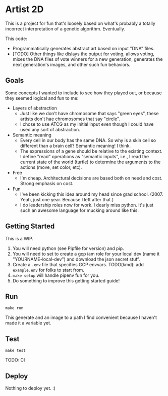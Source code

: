 # Artist 2D

This is a project for fun that's loosely based on what's probably a totally incorrect interpretation
of a genetic algorithm. Eventually.

This code:
* Programmatically generates abstract art based on input "DNA" files.
* [TODO] Other things like dislays the output for voting, allows voting, mixes the DNA files of vote winners for a new generation, generates the next generation's images, and other such fun behaviors.

## Goals

Some concepts I wanted to include to see how they played out, or because they seemed logical and fun to me:
* Layers of abstraction
   * Just like we don't have chromosome that says "green eyes", these artists don't hae chromosomes that say "circle".
   * I chose to use ATCG as my initial input even though I could have used any sort of abstraction.
 * Semantic meaning
   * Every cell in our body has the same DNA. So why is a skin cell so different than a brain cell? Semantic meaning! I think.
   * The expressions of a gene should be relative to the existing context. I define "read" operations as "semantic inputs", i.e., I read the current state of the world (turtle) to determine the arguments to the actions (move, set color, etc).
 * Free
   * I'm cheap. Architectural decisions are based both on need and cost. Strong emphasis on cost.
 * Fun
   * I've been kicking this idea around my head since grad school. (2007. Yeah, just one year. Because I left after that.)
   * I do leadership roles now for work. I dearly miss python. It's just such an awesome language for mucking around like this.

## Getting Started

This is a WIP.

1. You will need python (see Pipfile for version) and pip.
2. You will need to set to create a gcp iam role for your local dev (name it "YOURNAME-local-dev") and download the json secret stuff.
3. Create a `.env` file that specifies GCP envvars. TODO(kmd): add `example.env` for folks to start from.
4. `make setup` will handle pipenv fun for you.
5. Do something to improve this getting started guide!

## Run

```
make run
```

This generate and an image to a path I find convenient because I haven't made it a variable yet.

## Test

```
make test
```

TODO: CI

## Deploy

Nothing to deploy yet. :)
